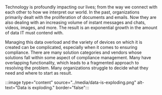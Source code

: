 Technology is profoundly impacting our lives; from the way we connect with each other to how we interpret our world. In the past, organizations primarily dealt with the proliferation of documents and emails. Now they are also dealing with an increasing volume of instant messages and chats, videos, images, and more. The result is an exponential growth in the amount of data IT must contend with.

Managing this data overload and the variety of devices on which it is created can be complicated, especially when it comes to ensuring compliance. There are many solution categories and vendors whose solutions fall within some aspect of compliance management. Many have overlapping functionality, which leads to a fragmented approach to resolving the problem.   Many organizations struggle to decide what they need and where to start as result.

:::image type="content" source="../media/data-is-exploding.png" alt-text="Data is exploding." border="false":::
